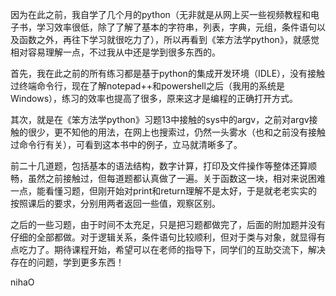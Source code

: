因为在此之前，我自学了几个月的python（无非就是从网上买一些视频教程和电子书，学习效率很低，除了了解了基本的字符串，列表，字典，元组，条件语句以及函数之外，再往下学习就很吃力了），所以再看到《笨方法学python》，就感觉相对容易理解一点，不过我从中还是学到很多东西的。

首先，我在此之前的所有练习都是基于python的集成开发环境（IDLE），没有接触过终端命令行，现在了解notepad++和powershell之后（我用的系统是Windows），练习的效率也提高了很多，原来这才是编程的正确打开方式。

其次，就是在《笨方法学python》习题13中接触的sys中的argv，之前对argv接触的很少，更不知他的用法，在网上也搜索过，仍然一头雾水（也和之前没有接触过命令行有关），可看到这本书中的例子，立马就清晰多了。

前二十几道题，包括基本的语法结构，数字计算，打印及文件操作等整体还算顺畅，虽然之前接触过，但每道题都认真做了一遍。关于函数这一块，相对来说困难一点，能看懂习题，但刚开始对print和return理解不是太好，于是就老老实实的按照课后的要求，分别用两者返回一些值，观察区别。

之后的一些习题，由于时间不太充足，只是把习题都做完了，后面的附加题并没有仔细的全部都做。对于逻辑关系，条件语句比较顺利，但对于类与对象，就显得有点吃力了。期待课程开始，希望可以在老师的指导下，同学们的互助交流下，解决存在的问题，学到更多东西！


nihaO







